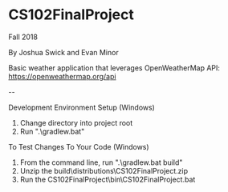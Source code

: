 # CS102FinalProject

Fall 2018

By Joshua Swick and Evan Minor

Basic weather application that leverages OpenWeatherMap API: https://openweathermap.org/api

--

Development Environment Setup (Windows)
1. Change directory into project root
2. Run ".\gradlew.bat"

To Test Changes To Your Code (Windows)
1. From the command line, run ".\gradlew.bat build"
2. Unzip the build\distributions\CS102FinalProject.zip
3. Run the CS102FinalProject\bin\CS102FinalProject.bat